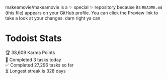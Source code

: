 makeamovie/makeamovie is a ✨ special ✨ repository because its `README.md` (this file) appears on your GitHub profile.
You can click the Preview link to take a look at your changes. darn right ya can

# Todoist Stats

<!-- TODO-IST:START -->
🏆  38,609 Karma Points           
🌸  Completed 3 tasks today           
✅  Completed 27,296 tasks so far           
⏳  Longest streak is 328 days
<!-- TODO-IST:END -->